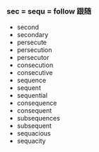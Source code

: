 ### sec = sequ = follow 跟随

- second
- secondary
- persecute
- persecution
- persecutor
- consecution
- consecutive
- sequence
- sequent
- sequential
- consequence
- consequent
- subsequences
- subsequent
- sequacious
- sequacity